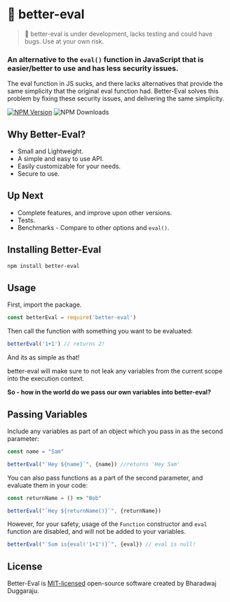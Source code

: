 # 🔧 better-eval

> 🚩 better-eval is under development, lacks testing and could have bugs. Use at your own risk.

### An alternative to the ```eval()``` function in JavaScript that is easier/better to use and has less security issues.

The eval function in JS sucks, and there lacks alternatives that provide the same simplicity that the original eval function had. Better-Eval solves this problem by fixing these security issues, and delivering the same simplicity. 

[![NPM Version](https://img.shields.io/npm/v/better-eval?style=flat-square&color=FF524C&labelColor=000)](https://www.npmjs.com/package/better-eval) 
![NPM Downloads](https://img.shields.io/npm/dt/better-eval.svg?style=flat-square&color=FF524C&labelColor=000) 

## Why Better-Eval?

- Small and Lightweight.
- A simple and easy to use API.
- Easily customizable for your needs.
- Secure to use.

## Up Next
- Complete features, and improve upon other versions.
- Tests.
- Benchmarks - Compare to other options and ```eval()```.

## Installing Better-Eval

```sh
npm install better-eval
```

## Usage

First, import the package.
```js
const betterEval = require('better-eval')
```

Then call the function with something you want to be evaluated:
```js
betterEval('1+1') // returns 2!
```

And its as simple as that!

better-eval will make sure to not leak any variables from the current scope into the execution context.

<b>So - how in the world do we pass our own variables into better-eval?</b>

## Passing Variables
Include any variables as part of an object which you pass in as the second parameter:
```js
const name = "Sam"

betterEval("`Hey ${name}`", {name}) //returns 'Hey Sam'
```

You can also pass functions as a part of the second parameter, and evaluate them in your code:
```js
const returnName = () => "Bob"

betterEval("`Hey ${returnName()}`", {returnName})
```

However, for your safety, usage of the ```Function``` constructor and ```eval``` function are disabled, and will not be added to your variables.
```js
betterEval("`Sum is{eval('1+1')}`", {eval}) // eval is null!
```

## License

Better-Eval is [MIT-licensed](LICENSE) open-source software created by Bharadwaj Duggaraju.
